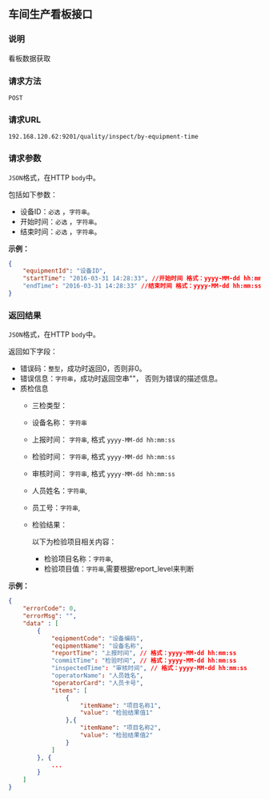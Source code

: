 ## 车间生产看板接口 ##

### 说明 ###

看板数据获取

### 请求方法 ###

`POST`

### 请求URL ###

`192.168.120.62:9201/quality/inspect/by-equipment-time`

### 请求参数 ###

`JSON`格式，在HTTP `body`中。

包括如下参数：
- 设备ID：`必选` ，`字符串`。
- 开始时间：`必选` ，`字符串`。
- 结束时间：`必选` ，`字符串`。

**示例：**

```json
{
	"equipmentId": "设备ID",
	"startTime": "2016-03-31 14:28:33", //开始时间 格式：yyyy-MM-dd hh:mm:ss
	"endTime": "2016-03-31 14:28:33" //结束时间 格式：yyyy-MM-dd hh:mm:ss
}
```

### 返回结果 ###
`JSON`格式，在HTTP `body`中。

返回如下字段：
- 错误码：`整型`，成功时返回0，否则非0。
- 错误信息：`字符串`，成功时返回空串""， 否则为错误的描述信息。
- 质检信息
  - 三检类型：

  - 设备名称： `字符串`

  - 上报时间：  `字符串`, 格式 `yyyy-MM-dd hh:mm:ss`

  - 检验时间：  `字符串`, 格式 `yyyy-MM-dd hh:mm:ss`

  - 审核时间：  `字符串`, 格式 `yyyy-MM-dd hh:mm:ss`

  - 人员姓名：`字符串`, 

  - 员工号：`字符串`, 

  - 检验结果：

    以下为检验项目相关内容：

    - 检验项目名称：`字符串`, 
    - 检验项目值：`字符串`,需要根据report_level来判断


**示例：**

```json
{
	"errorCode": 0,
	"errorMsg": "",
	"data" : [
		{
			"eqipmentCode": "设备编码",
			"eqipmentName": "设备名称",
			"reportTime": "上报时间", // 格式：yyyy-MM-dd hh:mm:ss
			"commitTime": "检验时间", // 格式：yyyy-MM-dd hh:mm:ss
			"inspectedTime": "审核时间", // 格式：yyyy-MM-dd hh:mm:ss
			"operatorName": "人员姓名", 
			"operatorCard": "人员卡号", 
			"items": [
              	{
                    "itemName": "项目名称1",
                    "value": "检验结果值1"
                },{
                  	"itemName": "项目名称2",
                    "value": "检验结果值2"
                }
          	]
		}, {
			...
		}
	]
}
```
